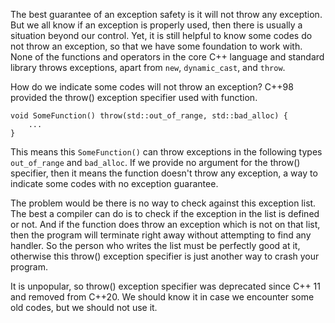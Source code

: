 
The best guarantee of an exception safety is it will not throw any exception. But we all know if an exception is properly used, then there is usually a situation beyond our control. Yet, it is still helpful to know some codes do not throw an exception, so that we have some foundation to work with. None of the functions and operators in the core C++ language and standard library throws exceptions, apart from `new`, `dynamic_cast`, and `throw`.

How do we indicate some codes will not throw an exception? C++98 provided the throw() exception specifier used with function.
```
void SomeFunction() throw(std::out_of_range, std::bad_alloc) {
	...
}
```
This means this `SomeFunction()` can throw exceptions in the following types `out_of_range` and `bad_alloc`. If we provide no argument for the throw() specifier, then it means the function doesn't throw any exception, a way to indicate some codes with no exception guarantee.

The problem would be there is no way to check against this exception list. The best a compiler can do is to check if the exception in the list is defined or not. And if the function does throw an exception which is not on that list, then the program will terminate right away without attempting to find any handler. So the person who writes the list must be perfectly good at it, otherwise this throw() exception specifier is just another way to crash your program.

It is unpopular, so throw() exception specifier was deprecated since C++ 11 and removed from C++20. We should know it in case we encounter some old codes, but we should not use it.